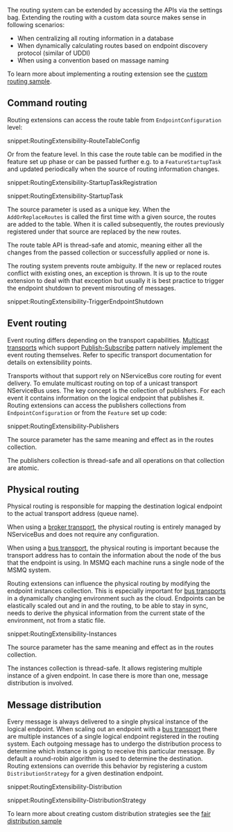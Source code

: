 The routing system can be extended by accessing the APIs via the settings bag. Extending the routing with a custom data source makes sense in following scenarios:
 * When centralizing all routing information in a database
 * When dynamically calculating routes based on endpoint discovery protocol (similar of UDDI)
 * When using a convention based on massage naming

To learn more about implementing a routing extension see the [custom routing sample](/samples/routing/custom/).

## Command routing

Routing extensions can access the route table from `EndpointConfiguration` level:

snippet:RoutingExtensibility-RouteTableConfig

Or from the feature level. In this case the route table can be modified in the feature set up phase or can be passed further e.g. to a `FeatureStartupTask` and updated periodically when the source of routing information changes.

snippet:RoutingExtensibility-StartupTaskRegistration

snippet:RoutingExtensibility-StartupTask

The source parameter is used as a unique key. When the `AddOrReplaceRoutes` is called the first time with a given source, the routes are added to the table. When it is called subsequently, the routes previously registered under that source are replaced by the new routes.

The route table API is thread-safe and atomic, meaning either all the changes from the passed collection or successfully applied or none is.

The routing system prevents route ambiguity. If the new or replaced routes conflict with existing ones, an exception is thrown. It is up to the route extension to deal with that exception but usually it is best practice to trigger the endpoint shutdown to prevent misrouting of messages.

snippet:RoutingExtensibility-TriggerEndpointShutdown 

## Event routing

Event routing differs depending on the transport capabilities. [Multicast transports]((/nservicebus/transports/#types-of-transports-multicast-enabled-transports)) which support [Publish-Subscribe](/nservicebus/messaging/publish-subscribe/) pattern natively implement the event routing themselves. Refer to specific transport documentation for details on extensibility points.

Transports without that support rely on NServiceBus core routing for event delivery. To emulate multicast routing on top of a unicast transport NServiceBus uses. The key concept is the collection of publishers. For each event it contains information on the logical endpoint that publishes it. Routing extensions can access the publishers collections from `EndpointConfiguration` or from the `Feature` set up code:

snippet:RoutingExtensibility-Publishers

The source parameter has the same meaning and effect as in the routes collection.

The publishers collection is thread-safe and all operations on that collection are atomic.

## Physical routing

Physical routing is responsible for mapping the destination logical endpoint to the actual transport address (queue name). 

When using a [broker transport](/nservicebus/transports/#types-of-transports-broker-transports), the physical routing is entirely managed by NServiceBus and does not require any configuration.

When using a [bus transport](/nservicebus/transports/#types-of-transports-bus-transports), the physical routing is important because the transport address has to contain the information about the node of the bus that the endpoint is using. In MSMQ each machine runs a single node of the MSMQ system.

Routing extensions can influence the physical routing by modifying the endpoint instances collection. This is especially important for [bus transports](/nservicebus/transports/#types-of-transports-bus-transports) in a dynamically changing environment such as the cloud. Endpoints can be elastically scaled out and in and the routing, to be able to stay in sync, needs to derive the physical information from the current state of the environment, not from a static file.

snippet:RoutingExtensibility-Instances

The source parameter has the same meaning and effect as in the routes collection.

The instances collection is thread-safe. It allows registering multiple instance of a given endpoint. In case there is more than one, message distribution is involved. 

## Message distribution

Every message is always delivered to a single physical instance of the logical endpoint. When scaling out an endpoint with a [bus transport](/nservicebus/transports/#types-of-transports-bus-transports) there are multiple instances of a single logical endpoint registered in the routing system. Each outgoing message has to undergo the distribution process to determine which instance is going to receive this particular message. By default a round-robin algorithm is used to determine the destination. Routing extensions can override this behavior by registering a custom `DistributionStrategy` for a given destination endpoint.

snippet:RoutingExtensibility-Distribution

snippet:RoutingExtensibility-DistributionStrategy

To learn more about creating custom distribution strategies see the [fair distribution sample](/samples/routing/fair-distribution/)